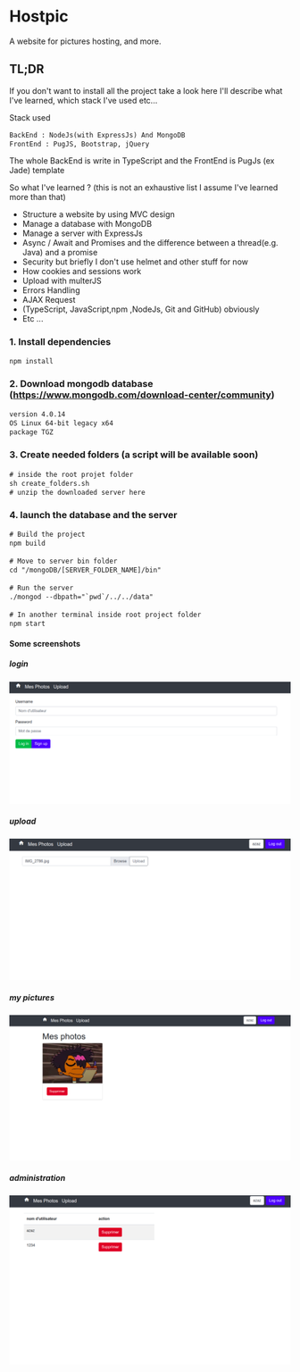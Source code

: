 # Hostpic
A website for pictures hosting, and more.

## TL;DR

If you don't want to install all the project take a look here I'll describe what I've learned, which stack I've used etc...

Stack used 
    
    BackEnd : NodeJs(with ExpressJs) And MongoDB
    FrontEnd : PugJS, Bootstrap, jQuery
    
The whole BackEnd is write in TypeScript and the FrontEnd is PugJs (ex Jade) template

So what I've learned ? (this is not an exhaustive list I assume I've learned more than that)
* Structure a website by using MVC design
* Manage a database with MongoDB
* Manage a server with ExpressJs
* Async / Await and Promises and the difference between a thread(e.g. Java) and a promise
* Security but briefly I don't use helmet and other stuff for now 
* How cookies and sessions work
* Upload with multerJS
* Errors Handling
* AJAX Request
* (TypeScript, JavaScript,npm ,NodeJs, Git and GitHub) obviously 
* Etc ...

### 1. Install dependencies
```
npm install
```

### 2. Download mongodb database (https://www.mongodb.com/download-center/community) 
    version 4.0.14 
    OS Linux 64-bit legacy x64
    package TGZ
    
### 3. Create needed folders (a script will be available soon)
```shell script    
# inside the root projet folder  
sh create_folders.sh
# unzip the downloaded server here
```
    
### 4. launch the database and the server
```shell script
# Build the project
npm build 

# Move to server bin folder
cd "/mongoDB/[SERVER_FOLDER_NAME]/bin"

# Run the server
./mongod --dbpath="`pwd`/../../data"

# In another terminal inside root project folder
npm start
```

#### Some screenshots

##### login
![alt text](readme_images/login.png "Log in/Sign up")

##### upload 
![alt text](readme_images/upload.png "Upload a picture")

##### my pictures
![alt text](readme_images/mes_photos.png "My pictures")

##### administration
![alt text](readme_images/administration.png "Delete user") 